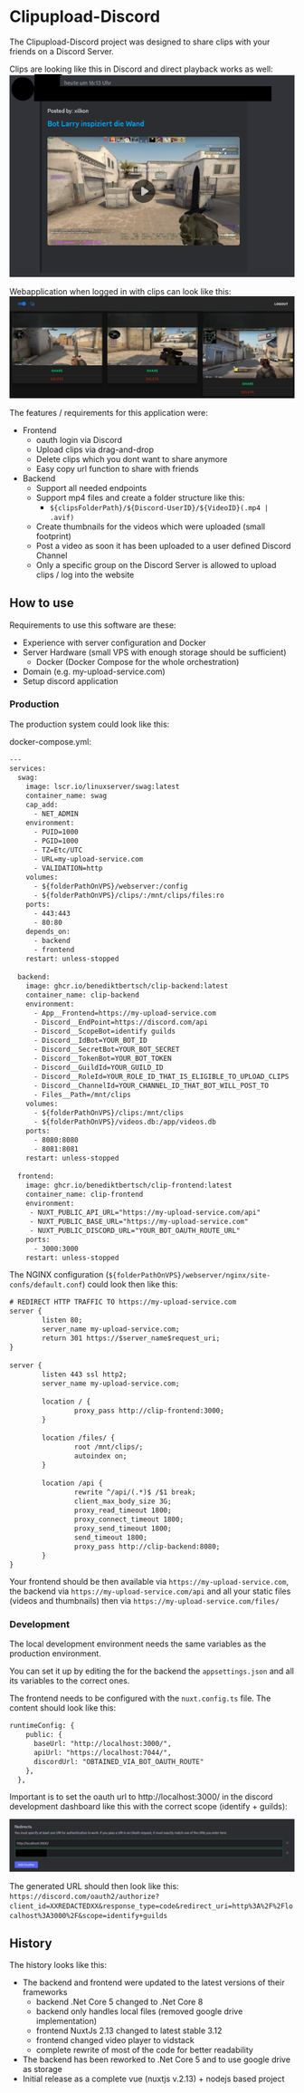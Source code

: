 # Clipupload-Discord

The Clipupload-Discord project was designed to share clips with your friends on a Discord Server.

Clips are looking like this in Discord and direct playback works as well:
![clip-example](./docs/clippost-example.png)

Webapplication when logged in with clips can look like this:
![webapp-example](./docs/frontend-example.png)

The features / requirements for this application were:
- Frontend
    - oauth login via Discord
    - Upload clips via drag-and-drop
    - Delete clips which you dont want to share anymore
    - Easy copy url function to share with friends
- Backend
    - Support all needed endpoints
    - Support mp4 files and create a folder structure like this:
        - `${clipsFolderPath}/${Discord-UserID}/${VideoID}(.mp4 | .avif)`
    - Create thumbnails for the videos which were uploaded (small footprint)
    - Post a video as soon it has been uploaded to a user defined Discord Channel
    - Only a specific group on the Discord Server is allowed to upload clips / log into the website

## How to use

Requirements to use this software are these:
- Experience with server configuration and Docker
- Server Hardware (small VPS with enough storage should be sufficient)
    - Docker (Docker Compose for the whole orchestration)
- Domain (e.g. my-upload-service.com)
- Setup discord application

### Production

The production system could look like this:

docker-compose.yml:
```
---
services:
  swag:
    image: lscr.io/linuxserver/swag:latest
    container_name: swag
    cap_add:
      - NET_ADMIN
    environment:
      - PUID=1000
      - PGID=1000
      - TZ=Etc/UTC
      - URL=my-upload-service.com
      - VALIDATION=http
    volumes:
      - ${folderPathOnVPS}/webserver:/config
      - ${folderPathOnVPS}/clips/:/mnt/clips/files:ro
    ports:
      - 443:443
      - 80:80
    depends_on:
      - backend
      - frontend
    restart: unless-stopped

  backend:
    image: ghcr.io/benediktbertsch/clip-backend:latest
    container_name: clip-backend
    environment:
      - App__Frontend=https://my-upload-service.com
      - Discord__EndPoint=https://discord.com/api
      - Discord__ScopeBot=identify guilds
      - Discord__IdBot=YOUR_BOT_ID
      - Discord__SecretBot=YOUR_BOT_SECRET
      - Discord__TokenBot=YOUR_BOT_TOKEN
      - Discord__GuildId=YOUR_GUILD_ID
      - Discord__RoleId=YOUR_ROLE_ID_THAT_IS_ELIGIBLE_TO_UPLOAD_CLIPS
      - Discord__ChannelId=YOUR_CHANNEL_ID_THAT_BOT_WILL_POST_TO
      - Files__Path=/mnt/clips
    volumes:
      - ${folderPathOnVPS}/clips:/mnt/clips
      - ${folderPathOnVPS}/videos.db:/app/videos.db
    ports:
      - 8080:8080
      - 8081:8081
    restart: unless-stopped

  frontend:
    image: ghcr.io/benediktbertsch/clip-frontend:latest
    container_name: clip-frontend
    environment:
     - NUXT_PUBLIC_API_URL="https://my-upload-service.com/api"
     - NUXT_PUBLIC_BASE_URL="https://my-upload-service.com"
     - NUXT_PUBLIC_DISCORD_URL="YOUR_BOT_OAUTH_ROUTE_URL"
    ports:
      - 3000:3000
    restart: unless-stopped
```

The NGINX configuration (`${folderPathOnVPS}/webserver/nginx/site-confs/default.conf`) could look then like this:
```
# REDIRECT HTTP TRAFFIC TO https://my-upload-service.com
server {
        listen 80;
        server_name my-upload-service.com;
        return 301 https://$server_name$request_uri;
}

server {
        listen 443 ssl http2;
        server_name my-upload-service.com;

        location / {
                proxy_pass http://clip-frontend:3000;
        }

        location /files/ {
                root /mnt/clips/;
                autoindex on;
        }

        location /api {
                rewrite ^/api/(.*)$ /$1 break;
                client_max_body_size 3G;
                proxy_read_timeout 1800;
                proxy_connect_timeout 1800;
                proxy_send_timeout 1800;
                send_timeout 1800;
                proxy_pass http://clip-backend:8080;
        }
}
```

Your frontend should be then available via `https://my-upload-service.com`, the backend via `https://my-upload-service.com/api` and all your static files (videos and thumbnails) then via `https://my-upload-service.com/files/`

### Development

The local development environment needs the same variables as the production environment.

You can set it up by editing the for the backend the `appsettings.json` and all its variables to the correct ones.

The frontend needs to be configured with the `nuxt.config.ts` file. The content should look like this:
```
runtimeConfig: {
    public: {
      baseUrl: "http://localhost:3000/",
      apiUrl: "https://localhost:7044/",
      discordUrl: "OBTAINED_VIA_BOT_OAUTH_ROUTE"
    },
  },
```

Important is to set the oauth url to http://localhost:3000/ in the discord development dashboard like this with the correct scope (identify + guilds):

![OAUTH-redirects-example](./docs/oauth-redirects-example.png)

The generated URL should then look like this: `https://discord.com/oauth2/authorize?client_id=XXREDACTEDXX&response_type=code&redirect_uri=http%3A%2F%2Flocalhost%3A3000%2F&scope=identify+guilds`

## History

The history looks like this:
- The backend and frontend were updated to the latest versions of their frameworks
    - backend .Net Core 5 changed to .Net Core 8
    - backend only handles local files (removed google drive implementation)
    - frontend NuxtJs 2.13 changed to latest stable 3.12
    - frontend changed video player to vidstack
    - complete rewrite of most of the code for better readability
- The backend has been reworked to .Net Core 5 and to use google drive as storage
- Initial release as a complete vue (nuxtjs v.2.13) + nodejs based project